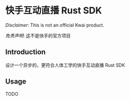# 快手互动直播 Rust SDK

_Disclaimer_: This is not an official Kwai product.

_免责声明_: 这不是快手的官方项目

## Introduction

设计一个异步的，更符合人体工学的快手互动直播 Rust SDK

## Usage

TODO